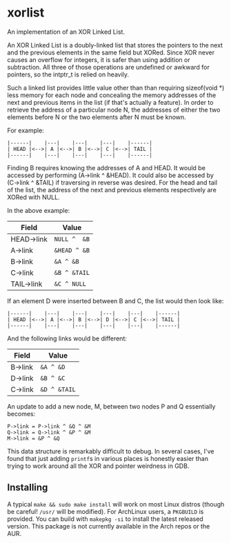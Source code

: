 # xorlist

An implementation of an XOR Linked List.

An XOR Linked List is a doubly-linked list that stores the pointers to the
next and the previous elements in the same field but XORed. Since XOR
never causes an overflow for integers, it is safer than using addition or
subtraction. All three of those operations are undefined or awkward for
pointers, so the intptr_t is relied on heavily.

Such a linked list provides little value other than than requiring
sizeof(void *) less memory for each node and concealing the memory
addresses of the next and previous items in the list (if that's actually
a feature). In order to retrieve the address of a particular node N, the
addresses of either the two elements before N or the two elements after N
must be known.

For example:

```
|------|    |---|    |---|    |---|    |------|
| HEAD |<-->| A |<-->| B |<-->| C |<-->| TAIL |
|------|    |---|    |---|    |---|    |------|
```

Finding B requires knowing the addresses of A and HEAD. It would be
accessed by performing (A->link ^ &HEAD). It could also be accessed by
(C->link ^ &TAIL) if traversing in reverse was desired. For the head and
tail of the list, the address of the next and previous elements respectively
are XORed with NULL.

In the above example:

| Field      | Value       |
|------------|-------------|
| HEAD->link | `NULL ^  &B`|
| A->link    | `&HEAD ^ &B`|
| B->link    | `&A ^ &B`   |
| C->link    | `&B ^ &TAIL`|
| TAIL->link | `&C ^ NULL` |

If an element D were inserted between B and C, the list would then look
like:

```
|------|    |---|    |---|    |---|    |---|    |------|
| HEAD |<-->| A |<-->| B |<-->| D |<-->| C |<-->| TAIL |
|------|    |---|    |---|    |---|    |---|    |------|
```

And the following links would be different:

| Field      | Value       |
|------------|-------------|
| B->link    | `&A ^ &D`   |
| D->link    | `&B ^ &C`   |
| C->link    | `&D ^ &TAIL`|

An update to add a new node, M, between two nodes P and Q essentially becomes:

```
P->link = P->link ^ &Q ^ &M
Q->link = Q->link ^ &P ^ &M
M->link = &P ^ &Q
```

This data structure is remarkably difficult to debug. In several cases, I've
found that just adding `printf`s in various places is honestly easier than
trying to work around all the XOR and pointer weirdness in GDB.

## Installing

A typical `make && sudo make install` will work on most Linux distros (though be careful! `/usr/`
will be modified). For ArchLinux users, a `PKGBUILD` is provided. You can build with `makepkg -si`
to install the latest released version. This package is not currently available in the Arch repos
or the AUR.
